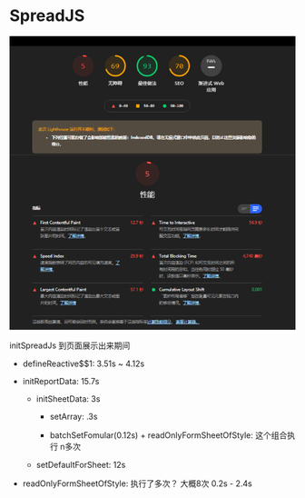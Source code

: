 # SpreadJS

![](./s-static/pre-1.png)

initSpreadJs 到页面展示出来期间

- defineReactive$$1: 3.51s ~ 4.12s

- initReportData: 15.7s

  - initSheetData: 3s
    
     - setArray: .3s 
    
     - batchSetFomular(0.12s) + readOnlyFormSheetOfStyle: 这个组合执行 n多次
    
  - setDefaultForSheet: 12s
    
- readOnlyFormSheetOfStyle: 执行了多次？ 大概8次  0.2s - 2.4s 